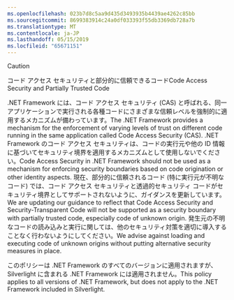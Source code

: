 ```yaml
---
ms.openlocfilehash: 023b7d8c5aa9d435d3493935b4439ae4262c85bb
ms.sourcegitcommit: 8699383914c24a0df033393f55db3369db728a7b
ms.translationtype: MT
ms.contentlocale: ja-JP
ms.lasthandoff: 05/15/2019
ms.locfileid: "65671151"
---
```

> [!CAUTION]
>  <span data-ttu-id="7b19b-101">コード アクセス セキュリティと部分的に信頼できるコード</span><span class="sxs-lookup"><span data-stu-id="7b19b-101">Code Access Security and Partially Trusted Code</span></span>  
>   
>  <span data-ttu-id="7b19b-102">.NET Framework には、コード アクセス セキュリティ (CAS) と呼ばれる、同一アプリケーションで実行される各種コードにさまざまな信頼レベルを強制的に適用するメカニズムが備わっています。</span><span class="sxs-lookup"><span data-stu-id="7b19b-102">The .NET Framework provides a mechanism for the enforcement of varying levels of trust on different code running in the same application called Code Access Security (CAS).</span></span>  <span data-ttu-id="7b19b-103">.NET Framework のコード アクセス セキュリティは、コードの実行元や他の ID 情報に基づいてセキュリティ境界を適用するメカニズムとして使用しないでください。</span><span class="sxs-lookup"><span data-stu-id="7b19b-103">Code Access Security in .NET Framework should not  be used as a mechanism for enforcing security boundaries based on code origination or other identity aspects.</span></span> <span data-ttu-id="7b19b-104">現在、部分的に信頼されるコード (特に実行元が不明なコード) では、コード アクセス セキュリティと透過的セキュリティ コードがセキュリティ境界としてサポートされないように、ガイダンスを更新しています。</span><span class="sxs-lookup"><span data-stu-id="7b19b-104">We are updating our guidance to reflect that Code Access Security and Security-Transparent Code will not be supported as a security boundary with partially trusted code, especially code of unknown origin.</span></span> <span data-ttu-id="7b19b-105">発生元の不明なコードの読み込みと実行に関しては、他のセキュリティ対策を適切に導入することなく行わないようにしてください。</span><span class="sxs-lookup"><span data-stu-id="7b19b-105">We advise against loading and executing code of unknown origins without putting alternative security measures in place.</span></span>  
>   
>  <span data-ttu-id="7b19b-106">このポリシーは .NET Framework のすべてのバージョンに適用されますが、Silverlight に含まれる .NET Framework には適用されません。</span><span class="sxs-lookup"><span data-stu-id="7b19b-106">This policy applies to all versions of .NET Framework, but does not apply to the .NET Framework included in Silverlight.</span></span>
